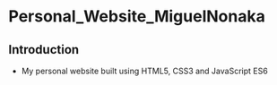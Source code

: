 # Personal_Website_MiguelNonaka
## Introduction
 * My personal website built using HTML5, CSS3 and JavaScript ES6
